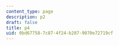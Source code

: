 ```yaml
---
content_type: page
description: p2
draft: false
title: p4
uid: 0bd67758-7c87-4f24-b287-9070e72719cf
---
```

